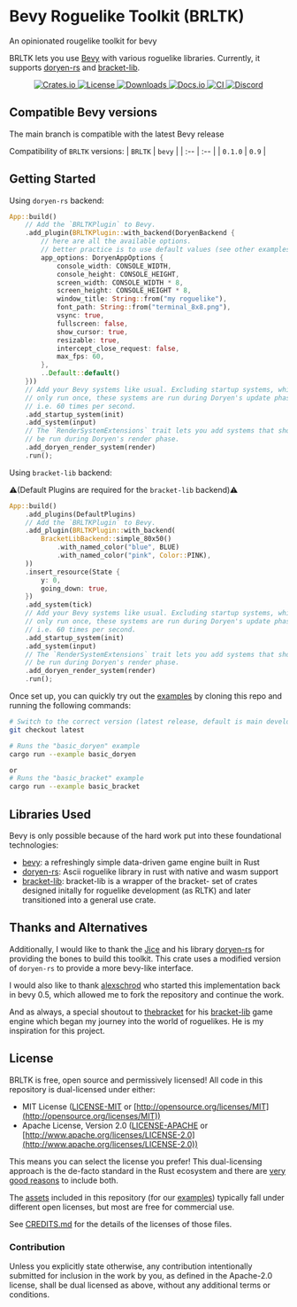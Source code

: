# Bevy Roguelike Toolkit (BRLTK)

An opinionated rougelike toolkit for bevy

BRLTK lets you use [Bevy](https://github.com/bevyengine/bevy) with various roguelike libraries. Currently, it supports [doryen-rs](https://github.com/jice-nospam/doryen-rs) and [bracket-lib](https://github.com/amethyst/bracket-lib).

<div align="center">
    <a href="https://crates.io/crates/brltk">
        <img src="https://img.shields.io/crates/v/brltk" alt="Crates.io"/>
    </a>
    <a href="https://crates.io/crates/brltk">
        <img src="https://img.shields.io/crates/l/brltk" alt="License"/>
    </a>
    <a href="https://crates.io/crates/brltk">
        <img src="https://img.shields.io/crates/d/brltk" alt="Downloads"/>
    </a>
    <a href="https://docs.rs/brltk">
        <img src="https://docs.rs/brltk/badge.svg" alt="Docs.io"/>
    </a>
    <a href="https://github.com/YendorEngine/BRLTK/actions">
        <img src="https://github.com/bevyengine/bevy/workflows/CI/badge.svg" alt="CI"/>
    </a>
    <a href="https://discord.gg/vHaseWJp">
        <img src="https://img.shields.io/discord/1027393534627692645?label=Discord&logo=Discord&style=plastic" alt="Discord"/>
    </a>
</div>

## Compatible Bevy versions

The main branch is compatible with the latest Bevy release

Compatibility of `BRLTK` versions:
| `BRLTK` | `bevy` |
| :-- | :-- |
| `0.1.0` | `0.9` |

## Getting Started

Using `doryen-rs` backend:

```rust
App::build()
    // Add the `BRLTKPlugin` to Bevy.
    .add_plugin(BRLTKPlugin::with_backend(DoryenBackend {
        // here are all the available options.
        // better practice is to use default values (see other examples)
        app_options: DoryenAppOptions {
            console_width: CONSOLE_WIDTH,
            console_height: CONSOLE_HEIGHT,
            screen_width: CONSOLE_WIDTH * 8,
            screen_height: CONSOLE_HEIGHT * 8,
            window_title: String::from("my roguelike"),
            font_path: String::from("terminal_8x8.png"),
            vsync: true,
            fullscreen: false,
            show_cursor: true,
            resizable: true,
            intercept_close_request: false,
            max_fps: 60,
        },
        ..Default::default()
    }))
    // Add your Bevy systems like usual. Excluding startup systems, which
    // only run once, these systems are run during Doryen's update phase;
    // i.e. 60 times per second.
    .add_startup_system(init)
    .add_system(input)
    // The `RenderSystemExtensions` trait lets you add systems that should
    // be run during Doryen's render phase.
    .add_doryen_render_system(render)
    .run();
```

Using `bracket-lib` backend:

⚠️(Default Plugins are required for the `bracket-lib` backend)⚠️

```rust
App::build()
    .add_plugins(DefaultPlugins)
    // Add the `BRLTKPlugin` to Bevy.
    .add_plugin(BRLTKPlugin::with_backend(
        BracketLibBackend::simple_80x50()
            .with_named_color("blue", BLUE)
            .with_named_color("pink", Color::PINK),
    ))
    .insert_resource(State {
        y: 0,
        going_down: true,
    })
    .add_system(tick)
    // Add your Bevy systems like usual. Excluding startup systems, which
    // only run once, these systems are run during Doryen's update phase;
    // i.e. 60 times per second.
    .add_startup_system(init)
    .add_system(input)
    // The `RenderSystemExtensions` trait lets you add systems that should
    // be run during Doryen's render phase.
    .add_doryen_render_system(render)
    .run();
```

Once set up, you can quickly try out the [examples](https://github.com/YendorEngine/BRLTK/tree/master/examples) by cloning this repo and running the following commands:

```sh
# Switch to the correct version (latest release, default is main development branch)
git checkout latest

# Runs the "basic_doryen" example
cargo run --example basic_doryen

or
# Runs the "basic_bracket" example
cargo run --example basic_bracket
```

## Libraries Used

Bevy is only possible because of the hard work put into these foundational technologies:

- [bevy](https://github.com/bevyengine/bevy): a refreshingly simple data-driven game engine built in Rust
- [doryen-rs](https://github.com/jice-nospam/doryen-rs): Ascii roguelike library in rust with native and wasm support
- [bracket-lib](https://github.com/amethyst/bracket-lib): bracket-lib is a wrapper of the bracket- set of crates designed initally for roguelike development (as RLTK) and later transitioned into a general use crate.

## Thanks and Alternatives

Additionally, I would like to thank the [Jice](https://github.com/jice-nospam) and his library [doryen-rs](https://github.com/jice-nospam/doryen-rs) for providing the bones to build this toolkit. This crate uses a modified version of `doryen-rs` to provide a more bevy-like interface.

I would also like to thank [alexschrod](https://github.com/alexschrod) who started this implementation back in bevy 0.5, which allowed me to fork the repository and continue the work.

And as always, a special shoutout to [thebracket](https://github.com/thebracket) for his [bracket-lib](https://github.com/amethyst/bracket-lib) game engine which began my journey into the world of roguelikes. He is my inspiration for this project.

## License

BRLTK is free, open source and permissively licensed!
All code in this repository is dual-licensed under either:

- MIT License ([LICENSE-MIT](LICENSE-MIT) or [http://opensource.org/licenses/MIT](http://opensource.org/licenses/MIT))
- Apache License, Version 2.0 ([LICENSE-APACHE](LICENSE-APACHE) or [http://www.apache.org/licenses/LICENSE-2.0](http://www.apache.org/licenses/LICENSE-2.0))

This means you can select the license you prefer!
This dual-licensing approach is the de-facto standard in the Rust ecosystem and there are [very good reasons](https://github.com/bevyengine/bevy/issues/2373) to include both.

The [assets](assets) included in this repository (for our [examples](./examples/README.md)) typically fall under different open licenses, but most are free for commercial use.

See [CREDITS.md](CREDITS.md) for the details of the licenses of those files.

### Contribution

Unless you explicitly state otherwise, any contribution intentionally submitted
for inclusion in the work by you, as defined in the Apache-2.0 license, shall be
dual licensed as above, without any additional terms or conditions.
